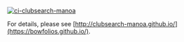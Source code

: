 [![ci-clubsearch-manoa](https://github.com/clubsearch-manoa/clubsearch-manoa/blob/main/.github/workflows/ci.yml/badge.svg)](https://github.com/clubsearch-manoa/clubsearch-manoa/blob/main/.github/workflows/ci.yml)

For details, please see [http://clubsearch-manoa.github.io/](https://bowfolios.github.io/).
